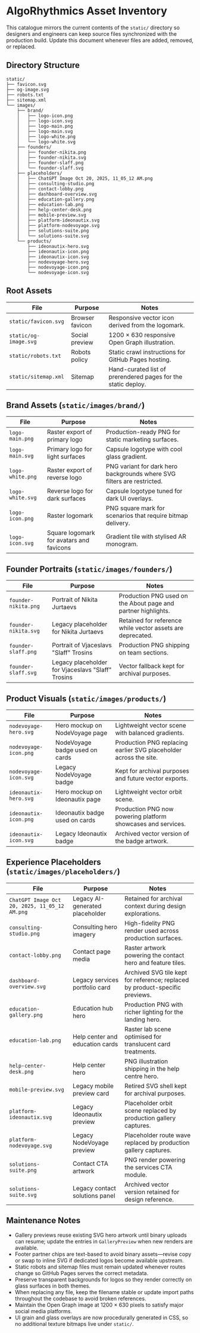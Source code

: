 # AlgoRhythmics Asset Inventory

This catalogue mirrors the current contents of the `static/` directory so designers and engineers can keep source files synchronized with the production build. Update this document whenever files are added, removed, or replaced.

## Directory Structure

```
static/
├── favicon.svg
├── og-image.svg
├── robots.txt
├── sitemap.xml
└── images/
    ├── brand/
    │   ├── logo-icon.png
    │   ├── logo-icon.svg
    │   ├── logo-main.png
    │   ├── logo-main.svg
    │   ├── logo-white.png
    │   └── logo-white.svg
    ├── founders/
    │   ├── founder-nikita.png
    │   ├── founder-nikita.svg
    │   ├── founder-slaff.png
    │   └── founder-slaff.svg
    ├── placeholders/
    │   ├── ChatGPT Image Oct 20, 2025, 11_05_12 AM.png
    │   ├── consulting-studio.png
    │   ├── contact-lobby.png
    │   ├── dashboard-overview.svg
    │   ├── education-gallery.png
    │   ├── education-lab.png
    │   ├── help-center-desk.png
    │   ├── mobile-preview.svg
    │   ├── platform-ideonautix.svg
    │   ├── platform-nodevoyage.svg
    │   ├── solutions-suite.png
    │   └── solutions-suite.svg
    └── products/
        ├── ideonautix-hero.svg
        ├── ideonautix-icon.png
        ├── ideonautix-icon.svg
        ├── nodevoyage-hero.svg
        ├── nodevoyage-icon.png
        └── nodevoyage-icon.svg
```

## Root Assets

| File | Purpose | Notes |
| ---- | ------- | ----- |
| `static/favicon.svg` | Browser favicon | Responsive vector icon derived from the logomark. |
| `static/og-image.svg` | Social preview | 1200 × 630 responsive Open Graph illustration. |
| `static/robots.txt` | Robots policy | Static crawl instructions for GitHub Pages hosting. |
| `static/sitemap.xml` | Sitemap | Hand-curated list of prerendered pages for the static deploy. |

## Brand Assets (`static/images/brand/`)

| File | Purpose | Notes |
| ---- | ------- | ----- |
| `logo-main.png` | Raster export of primary logo | Production-ready PNG for static marketing surfaces. |
| `logo-main.svg` | Primary logo for light surfaces | Capsule logotype with cool glass gradient. |
| `logo-white.png` | Raster export of reverse logo | PNG variant for dark hero backgrounds where SVG filters are restricted. |
| `logo-white.svg` | Reverse logo for dark surfaces | Capsule logotype tuned for dark UI overlays. |
| `logo-icon.png` | Raster logomark | PNG square mark for scenarios that require bitmap delivery. |
| `logo-icon.svg` | Square logomark for avatars and favicons | Gradient tile with stylised AR monogram. |

## Founder Portraits (`static/images/founders/`)

| File | Purpose | Notes |
| ---- | ------- | ----- |
| `founder-nikita.png` | Portrait of Nikita Jurtaevs | Production PNG used on the About page and partner highlights. |
| `founder-nikita.svg` | Legacy placeholder for Nikita Jurtaevs | Retained for reference while vector assets are deprecated. |
| `founder-slaff.png` | Portrait of Vjaceslavs "Slaff" Trosins | Production PNG shipping on team sections. |
| `founder-slaff.svg` | Legacy placeholder for Vjaceslavs "Slaff" Trosins | Vector fallback kept for archival purposes. |

## Product Visuals (`static/images/products/`)

| File | Purpose | Notes |
| ---- | ------- | ----- |
| `nodevoyage-hero.svg` | Hero mockup on NodeVoyage page | Lightweight vector scene with balanced gradients. |
| `nodevoyage-icon.png` | NodeVoyage badge used on cards | Production PNG replacing earlier SVG placeholder across the site. |
| `nodevoyage-icon.svg` | Legacy NodeVoyage badge | Kept for archival purposes and future vector exports. |
| `ideonautix-hero.svg` | Hero mockup on Ideonautix page | Lightweight vector orbit scene. |
| `ideonautix-icon.png` | Ideonautix badge used on cards | Production PNG now powering platform showcases and services. |
| `ideonautix-icon.svg` | Legacy Ideonautix badge | Archived vector version of the badge artwork. |

## Experience Placeholders (`static/images/placeholders/`)

| File | Purpose | Notes |
| ---- | ------- | ----- |
| `ChatGPT Image Oct 20, 2025, 11_05_12 AM.png` | Legacy AI-generated placeholder | Retained for archival context during design explorations. |
| `consulting-studio.png` | Consulting hero imagery | High-fidelity PNG render used across production surfaces. |
| `contact-lobby.png` | Contact page media | Raster artwork powering the contact hero and feature tiles. |
| `dashboard-overview.svg` | Legacy services portfolio card | Archived SVG tile kept for reference; replaced by product-specific previews. |
| `education-gallery.png` | Education hub hero | Production PNG with richer lighting for the landing hero. |
| `education-lab.png` | Help center and education cards | Raster lab scene optimised for translucent card treatments. |
| `help-center-desk.png` | Help center hero | PNG illustration shipping in the help centre hero. |
| `mobile-preview.svg` | Legacy mobile preview card | Retired SVG shell kept for archival purposes. |
| `platform-ideonautix.svg` | Legacy Ideonautix preview | Placeholder orbit scene replaced by production gallery captures. |
| `platform-nodevoyage.svg` | Legacy NodeVoyage preview | Placeholder route wave replaced by production gallery captures. |
| `solutions-suite.png` | Contact CTA artwork | PNG render powering the services CTA module. |
| `solutions-suite.svg` | Legacy contact solutions panel | Archived vector version retained for design reference. |

## Maintenance Notes

- Gallery previews reuse existing SVG hero artwork until binary uploads can resume; update the entries in `GalleryPreview` when new renders are available.
- Footer partner chips are text-based to avoid binary assets—revise copy or swap to inline SVG if dedicated logos become available upstream.
- Static robots and sitemap files must remain updated whenever routes change so GitHub Pages serves the correct metadata.
- Preserve transparent backgrounds for logos so they render correctly on glass surfaces in both themes.
- When replacing any file, keep the filename stable or update import paths throughout the codebase to avoid broken references.
- Maintain the Open Graph image at 1200 × 630 pixels to satisfy major social media platforms.
- UI grain and glass overlays are now procedurally generated in CSS, so no additional texture bitmaps live under `static/`.
